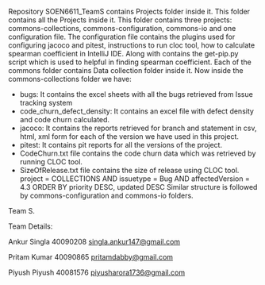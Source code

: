 Repository SOEN6611_TeamS contains Projects folder inside it. This folder contains all the Projects inside it.
This folder contains three projects: commons-collections, commons-configuration, commons-io and one configuration file.
The configuration file contains the plugins used for configuring jacoco and pitest, instructions to run cloc tool, how to calculate spearman coefficient in IntelliJ IDE.
Along with contains the get-pip.py script which is used to helpful in finding spearman coefficient.
Each of the commons folder contains Data collection folder inside it.
Now inside the commons-collections folder we have:
- bugs: It contains the excel sheets with all the bugs retrieved from Issue tracking system
- code_churn_defect_density: It contains an excel file with defect density and code churn calculated.
- jacoco: It contains the reports retrieved for branch and statement in csv, html, xml form for each of the version we have used in this project.
- pitest: It contains pit reports for all the versions of the project.
- CodeChurn.txt file contains the code churn data which was retrieved by running CLOC tool.
- SizeOfRelease.txt file contains the size of release using CLOC tool.
project = COLLECTIONS AND issuetype = Bug AND affectedVersion = 4.3 ORDER BY priority DESC, updated DESC
Similar structure is followed by commons-configuration and commons-io folders.

Team S.

Team Details:

Ankur Singla
40090208
singla.ankur147@gmail.com

Pritam Kumar
40090865
pritamdabby@gmail.com

Piyush Piyush
40081576
piyusharora1736@gmail.com

 

